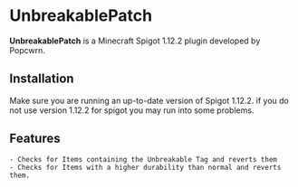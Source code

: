 # UnbreakablePatch
**UnbreakablePatch** is a Minecraft Spigot 1.12.2 plugin developed by Popcwrn.

## Installation
Make sure you are running an up-to-date version of Spigot 1.12.2. if you do not use version 1.12.2 for spigot you may run into some problems.

## Features
    - Checks for Items containing the Unbreakable Tag and reverts them
    - Checks for Items with a higher durability than normal and reverts them.
    
